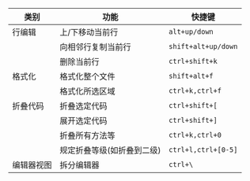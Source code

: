 | 类别       | 功能                       | 快捷键              |
| ---------- | -------------------------- | ------------------- |
| 行编辑     | 上/下移动当前行            | `alt+up/down`       |
|            | 向相邻行复制当前行         | `shift+alt+up/down` |
|            | 删除当前行                 | `ctrl+shift+k`      |
| 格式化     | 格式化整个文件             | `shift+alt+f`       |
|            | 格式化所选区域             | `ctrl+k,ctrl+f`     |
| 折叠代码   | 折叠选定代码               | `ctrl+shift+[`      |
|            | 展开选定代码               | `ctrl+shift+]`      |
|            | 折叠所有方法等             | `ctrl+k,ctrl+0`     |
|            | 规定折叠等级(如折叠到二级) | `ctrl+l,ctrl+[0-5]` |
| 编辑器视图 | 拆分编辑器                 | `ctrl+\`            |